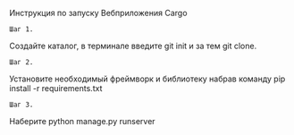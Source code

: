 Инструкция по запуску Вебприложения Cargo 
    
    Шаг 1.
  Создайте каталог, в терминале введите git init и за тем git clone.

    Шаг 2.
  Установите необходимый фреймворк и библиотеку набрав команду pip install -r requirements.txt
  
    Шаг 3.
  Наберите python manage.py runserver
